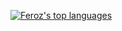 [![Feroz's top languages](https://github-readme-stats.vercel.app/api/top-langs/?username=Feroz1522&theme=blue-green)](https://github.com/Feroz1522/github-readme-stats)

